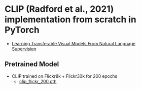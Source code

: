 # CLIP (Radford et al., 2021) implementation from scratch in PyTorch
- [Learning Transferable Visual Models From Natural Language Supervision](https://github.com/KimRass/CLIP/blob/main/papers/learning_transferable_visual_models_from_natural_language_supervision.pdf)
## Pretrained Model
- CLIP trained on Flickr8k + Flickr30k for 200 epochs
    - [clip_flickr_200.pth](https://drive.google.com/file/d/1BEKphn5BULRIMYJr5JT5_p2W8sYzJKHO/view?usp=drive_link)
